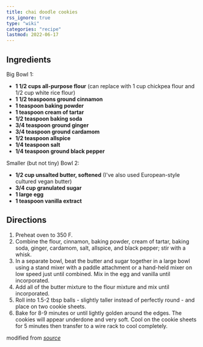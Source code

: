 ```yaml
---
title: chai doodle cookies
rss_ignore: true
type: "wiki"
categories: "recipe"
lastmod: 2022-06-17
---
```


## Ingredients

Big Bowl 1:

-   **1 1/2 cups all-purpose flour** (can replace with 1 cup chickpea flour and 1/2 cup white rice flour)
-   **1 1/2 teaspoons ground cinnamon**
-   **1 teaspoon baking powder**
-   **1 teaspoon cream of tartar**
-   **1/2 teaspoon baking soda**
-   **3/4 teaspoon ground ginger**
-   **3/4 teaspoon ground cardamom**
-   **1/2 teaspoon allspice**
-   **1/4 teaspoon salt**
-   **1/4 teaspoon ground black pepper**

Smaller (but not tiny) Bowl 2:

-   **1/2 cup unsalted butter, softened** (I've also used European-style cultured vegan butter)
-   **3/4 cup granulated sugar**
-   **1 large egg**
-   **1 teaspoon vanilla extract**

## Directions

1.  Preheat oven to 350 F.
2.  Combine the flour, cinnamon, baking powder, cream of tartar, baking soda, ginger, cardamom, salt, allspice, and black pepper; stir with a whisk.
3.  In a separate bowl, beat the butter and sugar together in a large bowl using a stand mixer with a paddle attachment or a hand-held mixer on low speed just until combined. Mix in the egg and vanilla until incorporated.
4.  Add all of the butter mixture to the flour mixture and mix until incorporated.
5.  Roll into 1.5-2 tbsp balls - slightly taller instead of perfectly round - and place on two cookie sheets.
6.  Bake for 8-9 minutes or until lightly golden around the edges. The cookies will appear underdone and very soft. Cool on the cookie sheets for 5 minutes then transfer to a wire rack to cool completely.

modified from _[source](https://www.bakedbyanintrovert.com/chai-cookies/)_